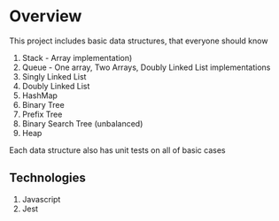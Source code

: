 # Overview
This project includes basic data structures, that everyone should know

1. Stack - Array implementation)
2. Queue - One array, Two Arrays, Doubly Linked List implementations
3. Singly Linked List
4. Doubly Linked List
5. HashMap
6. Binary Tree
7. Prefix Tree
8. Binary Search Tree (unbalanced)
9. Heap

Each data structure also has unit tests on all of basic cases
    
## Technologies

1. Javascript
2. Jest
